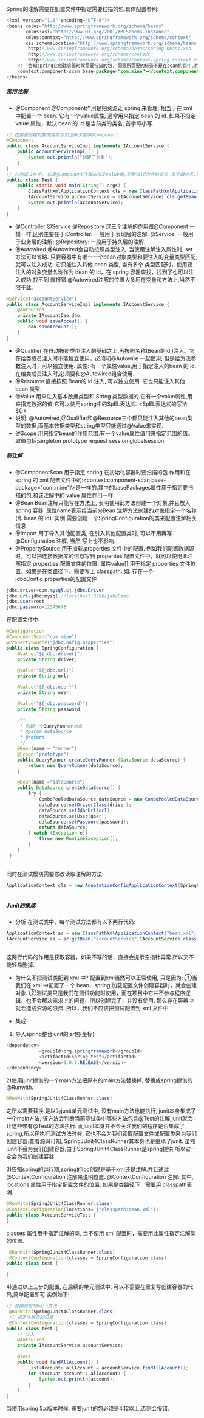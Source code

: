 Spring的注解需要在配置文件中指定需要扫描的包.具体配置参照:

```java
<?xml version="1.0" encoding="UTF-8"?>
<beans xmlns="http://www.springframework.org/schema/beans"
       xmlns:xsi="http://www.w3.org/2001/XMLSchema-instance"
       xmlns:context="http://www.springframework.org/schema/context"
       xsi:schemaLocation="http://www.springframework.org/schema/beans
        http://www.springframework.org/schema/beans/spring-beans.xsd
        http://www.springframework.org/schema/context
        http://www.springframework.org/schema/context/spring-context.xsd">
    <!--告知spring在创建容器时候需要扫描的包, 配置所需要的标签不是在bean约束中,而是在一个名为context的名称空间和约束中.-->
    <context:component-scan base-package="com.mine"></context:component-scan>
</beans>


```

##### 常用注解
* @Component
 @Component作用是把资源让 spring 来管理. 相当于在 xml 中配置一个 bean. 它有一个value属性, 通常用来指定 bean 的 id. 如果不指定 value 属性，默认 bean 的 id 是当前类的类名, 首字母小写.

```java
// 在需要创建对象的类中添加注解关键字@Component
@Component
public class AccountServiceImpl implements IAccountService {
    public AccountServiceImpl () {
        System.out.println("创建了对象");
    }
}
// 在测试文件中, 如果@Component注解未指定value值,则默认id为当前类名,首字母小写.即下面的"accountServiceImpl".
public class Test {
    public static void main(String[] args) {
        ClassPathXmlApplicationContext cls = new ClassPathXmlApplicationContext("bean.xml");
        IAccountService accountService = (IAccountService) cls.getBean("accountServiceImpl");
        System.out.println(accountService);
    }
}

```
* @Controller @Service @Repository
这三个注解的作用跟@Component 一模一样,区别主要在于:Controller: 一般用于表现层的注解;  @Service: 一般用于业务层的注解; @Repository: 一般用于持久层的注解.
* @Autowired
 @Autowired会自动按照类型注入. 当使用注解注入属性时, set 方法可以省略. 只要容器中有唯一一个bean对象类型和要注入的变量类型匹配, 就可以注入成功. 它只能注入其他 bean 类型, 当有多个 类型匹配时，使用要注入的对象变量名称作为 bean 的 id，在 spring 容器查找，找到了也可以注入成功,找不到 就报错.@Autowired注解的位置大多用在变量和方法上,当然不限于此.

```java
@Service("accountService")
public class AccountServiceImpl implements IAccountService {
    @Autowired
    private IAccountDao dao;
    public void saveAccout() {
        dao.saveAccount();
    }
}

```
* @Qualifier
在自动按照类型注入的基础之上,再按照名称(Bean的id )注入。它在给类成员注入时不能独立使用，必须和@Autowire 一起使用; 但是给方法参数注入时，可以独立使用.
属性: 有一个属性value,用于指定注入的bean 的 id.
在给类成员注入时,必须要和@Autowired组合使用.
* @Resource
直接按照 Bean的 id 注入, 可以独立使用. 它也只能注入其他 bean 类型.
* @Value
用来注入基本数据类型和 String 类型数据的.它有一个value属性,用来指定数据的值,它可以使用spring中的SpEL表达式. <SpEL表达式的写法: ${}>
* 说明: @Autowired,@Qualifier和@Resource三个都只能注入其他的bean类型的数据,而基本数据类型和string类型只能通过@Value来实现.
* @Scope
用来指定bean的作用范围.有一个value属性值用来指定范围的值。
取值包括:singleton prototype request session globalsession

##### 新注解
* @ComponentScan
用于指定 spring 在初始化容器时要扫描的包.作用和在 spring 的 xml 配置文件中的:<context:component-scan base-package="com.mine"/>是一样的.其中的basePackages属性用于指定要扫描的包,和该注解中的 value 属性作用一样.
* @Bean
Bean注解只能写在方法上, 表明使用此方法创建一个对象,并且放入 spring 容器.
属性name表示给当前@Bean 注解方法创建的对象指定一个名称(即 bean 的 id).
实例:需要创建一个SpringConfiguration的类来配置注解相关信息
*  @Import
用于导入其他配置类, 在引入其他配置类时, 可以不用再写@Configuration 注解, 当然,写上也不影响.
* @PropertySource
用于加载.properties 文件中的配置. 例如我们配置数据源时，可以把连接数据库的信息写到 properties 配置文件中，就可以使用此注解指定 properties 配置文件的位置. 属性value[]:用于指定 properties 文件位置。如果是在类路径下，需要写上 classpath.
如:
存在一个jdbcConfig.properties的配置文件

```java
jdbc.driver=com.mysql.cj.jdbc.Driver
jdbc.url=jdbc:mysql://localhost:3306/jdbcDemo
jdbc.user=root
jdbc.password=12345678
```
在配置文件中:
```java
@Configuration
@ComponentScan("com.mine")
@PropertySource("jdbcConfig.properties")
public class SpringConfiguration {
    @Value("${jdbc.driver}")
    private String driver;

    @Value("${jdbc.url}")
    private String url;

    @Value("${jdbc.user}")
    private String user;

    @Value("${jdbc.password}")
    private String password;

    /**
     * 创建一个QueryRunner对象
     * @param dataSource
     * @return
     */
    @Bean(name = "runner")
    @Scope("prototype")
    public QueryRunner createQueryRunner (DataSource dataSource) {
        return new QueryRunner(dataSource);
    }

    @Bean(name ="dataSource")
    public DataSource createDataSource() {
        try {
            ComboPooledDataSource dataSource = new ComboPooledDataSource();
            dataSource.setDriverClass(driver);
            dataSource.setJdbcUrl(url);
            dataSource.setUser(user);
            dataSource.setPassword(password);
            return dataSource;
        } catch (Exception e){
            throw new RuntimeException();
        }
    }
 }
 
```

同时在测试模块需要修改读取注解的方法:

```java
ApplicationContext cls = new AnnotationConfigApplicationContext(SpringConfiguration.class);
        
```

##### Junit的集成
* 分析
在测试类中，每个测试方法都有以下两行代码:

```java
ApplicationContext ac = new ClassPathXmlApplicationContext("bean.xml"); 
IAccountService as = ac.getBean("accountService",IAccountService.class);
 
```
这两行代码的作用是获取容器，如果不写的话，直接会提示空指针异常.所以又不能轻易删掉.
* 为什么不把测试类配到 xml 中?
配置到xml当然可以正常使用, 只是因为:
①当我们在 xml 中配置了一个 bean，spring 加载配置文件创建容器时，就会创建对象.
②测试类只是我们在测试功能时使用，而在项目中它并不参与程序逻辑，也不会解决需求上的问题，所以创建完了，并没有使用. 那么存在容器中就会造成资源的浪费. 所以，我们不应该把测试配置到 xml 文件中.

* 集成
1) 导入spring整合junit的jar包(坐标)

```java
<dependency>
            <groupId>org.springframework</groupId>
            <artifactId>spring-test</artifactId>
            <version>5.0.7.RELEASE</version> 
</dependency>
```
2)使用junit提供的一个main方法把原有的main方法替换掉, 替换成spring提供的@Runwith. 

```java
@RunWith(SpringJUnit4ClassRunner.class)
```
之所以需要替换,是以为junit单元测试中, 没有main方法也能执行, junit本身集成了一个main方法, 该方法会判断当前测试类中哪些方法包含@Test的注解,junit就会让这些带有@Test的方法执行. 而junit本身并不会关注我们的程序是否集成了spring,所以在执行测试方法时候, 它也不会为我们读取配置文件或配置类来为我们创建容器.查看源码可知, SpringJUnit4ClassRunner其本身也是继承了junit. 虽然junit不会为我们创建容器,由于SpringJUnit4ClassRunner是spring提供,所以它一定会为我们创建容器.

3)告知spring的运行期,spring的Ioc创建是基于xml还是注解.并且通过@ContextConfiguration 注解来说明位置.
@ContextConfiguration 注解:
其中,
locations 属性用于指定配置文件的位置. 如果是类路径下，需要用 classpath表明.

```java
@RunWith(SpringJUnit4ClassRunner.class)
@ContextConfiguration(locations= {"classpath:bean.xml"})
public class AccountServiceTest {
}

```
 classes 属性用于指定注解的类, 当不使用 xml 配置时，需要用此属性指定注解类的位置.

```java
 @RunWith(SpringJUnit4ClassRunner.class)
 @ContextConfiguration(classes = SpringConfiguration.class)
public class test {

}
```
4)通过以上三步的配置, 在后续的单元测试中, 可以不需要在重复写创建容器的代码,简单配置即可.实例如下:

```java
// 替换原有的main方法
 @RunWith(SpringJUnit4ClassRunner.class)
 // 指定注解类的位置
 @ContextConfiguration(classes = SpringConfiguration.class)
public class test {
    // 注入
    @Autowired
    private IAccountService accountService;

    @Test
    public void findAllAccount() {
        List<Account> allAccount = accountService.findAllAccount();
        for (Account account : allAccount) {
            System.out.println(account);
        }
    }
}


```
当使用spring 5.x版本时候, 需要junit的包必须是4.12以上,否则会报错.
